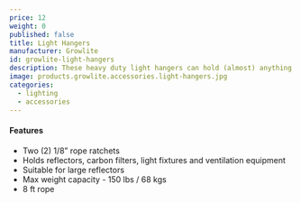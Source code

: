 ```yaml
---
price: 12
weight: 0
published: false
title: Light Hangers
manufacturer: Growlite
id: growlite-light-hangers
description: These heavy duty light hangers can hold (almost) anything.
image: products.growlite.accessories.light-hangers.jpg
categories:
  - lighting
  - accessories
---
```


#### Features

* Two (2) 1/8” rope ratchets
* Holds reflectors, carbon filters, light fixtures and ventilation equipment
* Suitable for large reflectors
* Max weight capacity - 150 lbs / 68 kgs
* 8 ft rope
